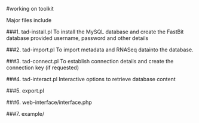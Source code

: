#working on toolkit

Major files include

###1. tad-install.pl
	To install the MySQL database and create the FastBit database provided username, password and other details

###2. tad-import.pl
	To import metadata and RNASeq datainto the database.

###3. tad-connect.pl
	To establish connection details and create the connection key (if requested)

###4. tad-interact.pl
	Interactive options to retrieve database content

###5. export.pl

###6. web-interface/interface.php

###7. example/

